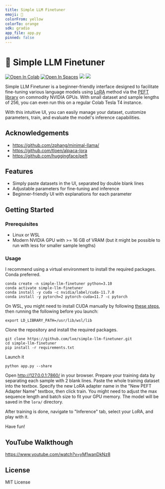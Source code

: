 ```yaml
---
title: Simple LLM Finetuner
emoji: 🦙
colorFrom: yellow
colorTo: orange
sdk: gradio
app_file: app.py
pinned: false
---
```


# 🦙 Simple LLM Finetuner

[![Open In Colab](https://img.shields.io/static/v1?label=Open%20in%20Colab&message=Select%20HIGH%20RAM&color=yellow&logo=googlecolab)](https://colab.research.google.com/github/lxe/simple-llama-finetuner/blob/master/Simple_LLaMA_FineTuner.ipynb)
[![Open In Spaces](https://img.shields.io/badge/🤗-Open%20In%20Spaces-blue.svg)](https://huggingface.co/spaces/lxe/simple-llama-finetuner)
[![](https://img.shields.io/badge/no-bugs-brightgreen.svg)](https://github.com/lxe/no-bugs) 
[![](https://img.shields.io/badge/coverage-%F0%9F%92%AF-green.svg)](https://github.com/lxe/onehundred/tree/master)

Simple LLM Finetuner is a beginner-friendly interface designed to facilitate fine-tuning various language models using [LoRA](https://arxiv.org/abs/2106.09685) method via the [PEFT library](https://github.com/huggingface/peft) on commodity NVIDIA GPUs. With small dataset and sample lengths of 256, you can even run this on a regular Colab Tesla T4 instance.

With this intuitive UI, you can easily manage your dataset, customize parameters, train, and evaluate the model's inference capabilities.

## Acknowledgements

 - https://github.com/zphang/minimal-llama/
 - https://github.com/tloen/alpaca-lora
 - https://github.com/huggingface/peft

## Features

- Simply paste datasets in the UI, separated by double blank lines
- Adjustable parameters for fine-tuning and inference
- Beginner-friendly UI with explanations for each parameter

## Getting Started

### Prerequisites

- Linux or WSL
- Modern NVIDIA GPU with >= 16 GB of VRAM (but it might be possible to run with less for smaller sample lengths)

### Usage

I recommend using a virtual environment to install the required packages. Conda preferred.

```
conda create -n simple-llm-finetuner python=3.10
conda activate simple-llm-finetuner
conda install -y cuda -c nvidia/label/cuda-11.7.0
conda install -y pytorch=2 pytorch-cuda=11.7 -c pytorch
```

On WSL, you might need to install CUDA manually by following [these steps](https://developer.nvidia.com/cuda-downloads?target_os=Linux&target_arch=x86_64&Distribution=WSL-Ubuntu&target_version=2.0&target_type=deb_local), then running the following before you launch:

```
export LD_LIBRARY_PATH=/usr/lib/wsl/lib
```

Clone the repository and install the required packages.

```
git clone https://github.com/lxe/simple-llm-finetuner.git
cd simple-llm-finetuner
pip install -r requirements.txt
```

Launch it

```
python app.py --share
```

Open http://127.0.0.1:7860/ in your browser. Prepare your training data by separating each sample with 2 blank lines. Paste the whole training dataset into the textbox. Specify the new LoRA adapter name in the "New PEFT Adapter Name" textbox, then click train. You might need to adjust the max sequence length and batch size to fit your GPU memory. The model will be saved in the `lora/` directory.

After training is done, navigate to "Inference" tab, select your LoRA, and play with it.

Have fun!

## YouTube Walkthough

https://www.youtube.com/watch?v=yM1wanDkNz8

## License

MIT License
